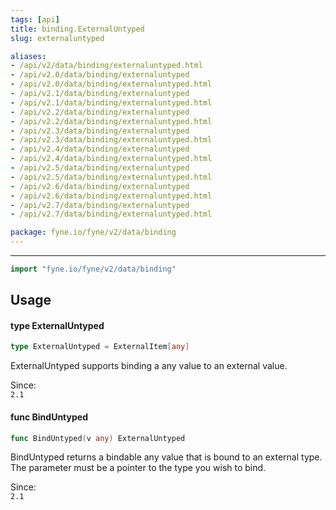 ```yaml
---
tags: [api]
title: binding.ExternalUntyped
slug: externaluntyped

aliases:
- /api/v2/data/binding/externaluntyped.html
- /api/v2.0/data/binding/externaluntyped
- /api/v2.0/data/binding/externaluntyped.html
- /api/v2.1/data/binding/externaluntyped
- /api/v2.1/data/binding/externaluntyped.html
- /api/v2.2/data/binding/externaluntyped
- /api/v2.2/data/binding/externaluntyped.html
- /api/v2.3/data/binding/externaluntyped
- /api/v2.3/data/binding/externaluntyped.html
- /api/v2.4/data/binding/externaluntyped
- /api/v2.4/data/binding/externaluntyped.html
- /api/v2.5/data/binding/externaluntyped
- /api/v2.5/data/binding/externaluntyped.html
- /api/v2.6/data/binding/externaluntyped
- /api/v2.6/data/binding/externaluntyped.html
- /api/v2.7/data/binding/externaluntyped
- /api/v2.7/data/binding/externaluntyped.html

package: fyne.io/fyne/v2/data/binding
---
```



---
```go
import "fyne.io/fyne/v2/data/binding"
```

## Usage

#### type ExternalUntyped

```go
type ExternalUntyped = ExternalItem[any]
```

ExternalUntyped supports binding a any value to an external value.


<div class="since">Since: <code>
2.1</code></div>

#### func  BindUntyped

```go
func BindUntyped(v any) ExternalUntyped
```
BindUntyped returns a bindable any value that is bound to an external type. The parameter must be a pointer to the type you wish to bind.


<div class="since">Since: <code>
2.1</code></div>
